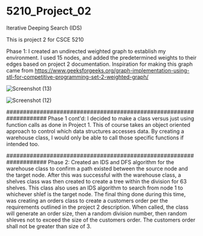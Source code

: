 # 5210_Project_02
Iterative Deeping Search (IDS)

This is project 2 for CSCE 5210

Phase 1: 
I created an undirected weighted graph to establish my environment. I used 15 nodes, and 
added the predetermined weights to their edges based on project 2 documentation. Inspiration for
making this graph came from https://www.geeksforgeeks.org/graph-implementation-using-stl-for-competitive-programming-set-2-weighted-graph/

![Screenshot (13)](https://user-images.githubusercontent.com/56514179/135544796-06c6b126-7fba-4270-a7d7-ec216463e6d5.png)

![Screenshot (12)](https://user-images.githubusercontent.com/56514179/135544822-b89870de-88bd-442f-bfe0-3e3e88a34f0b.png)

####################################################################
Phase 1 cont'd: 
I decided to make a class versus just using function calls as done in Project 1. This of course
takes an object oriented approach to control which data structures accesses data. By creating a 
warehouse class, I would only be able to call those specific functions if intended too.

####################################################################
Phase 2:
Created an IDS and DFS algorithm for the warehouse class to confirm a path existed between the 
source node and the target node. After this was successful with the warehouse class, a shelves 
class was then created to create a tree within the division for 63 shelves. This class also uses
an IDS algorithm to search from node 1 to whichever shlef is the target node. The final thing done
during this time, was creating an orders class to create a customers order per the requirements
outlined in the project 2 description. When called, the class will generate an order size, then 
a random division number, then random shleves not to exceed the size of the customers order. The
customers order shall not be greater than size of 3.
